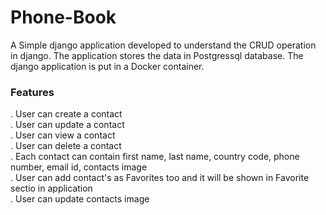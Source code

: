 # Phone-Book

A Simple django application developed to understand the CRUD operation in django. The application stores the data in Postgressql database. The django application is put in a Docker container.

### Features 
. User can create a contact <br>
. User can update a contact <br>
. User can view a contact <br>
. User can delete a contact <br>
. Each contact can contain first name, last name, country code, phone number, email id, contacts image <br>
. User can add contact's as Favorites too and it will be shown in Favorite sectio in application <br>
. User can update contacts image <br>
